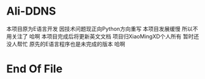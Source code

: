 # Ali-DDNS
本项目原为E语言开发 因技术问题现正向Python方向重写
本项目发展缓慢 所以不用关注了 哈啊
本项目完成后将更新英文文档
项目归XiaoMingXD个人所有 暂时还没人帮忙
原先的E语言程序也是未完成的版本 哈啊
# End Of File